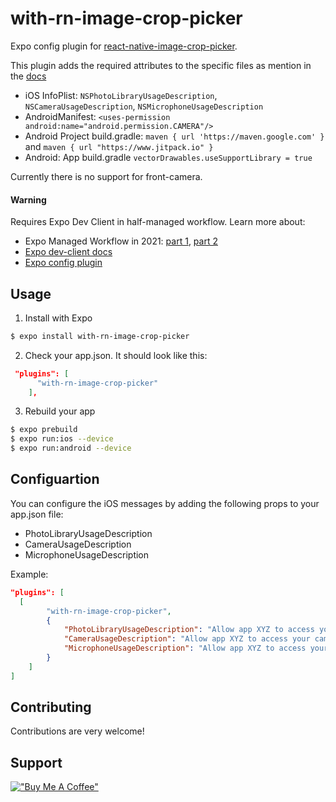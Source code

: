 # with-rn-image-crop-picker

Expo config plugin for [react-native-image-crop-picker](https://github.com/ivpusic/react-native-image-crop-picker).

This plugin adds the required attributes to the specific files as mention in the [docs](https://github.com/ivpusic/react-native-image-crop-picker#step-3)

- iOS InfoPlist: `NSPhotoLibraryUsageDescription`, `NSCameraUsageDescription`, `NSMicrophoneUsageDescription`
- AndroidManifest: `<uses-permission android:name="android.permission.CAMERA"/>`
- Android Project build.gradle: `maven { url 'https://maven.google.com' }` and `maven { url "https://www.jitpack.io" }`
- Android: App build.gradle `vectorDrawables.useSupportLibrary = true`

Currently there is no support for front-camera.

#### Warning

Requires Expo Dev Client in half-managed workflow.
Learn more about:

- Expo Managed Workflow in 2021: [part 1](https://blog.expo.io/expo-managed-workflow-in-2021-5b887bbf7dbb), [part 2](https://blog.expo.io/expo-managed-workflow-in-2021-d1c9b68aa10)
- [Expo dev-client docs](https://docs.expo.dev/clients/getting-started/)
- [Expo config plugin](https://docs.expo.io/guides/config-plugins)

## Usage

1. Install with Expo

```sh
$ expo install with-rn-image-crop-picker
```

2. Check your app.json. It should look like this:

```json
 "plugins": [
      "with-rn-image-crop-picker"
    ],
```

3. Rebuild your app

```sh
$ expo prebuild
$ expo run:ios --device
$ expo run:android --device
```

## Configuartion

You can configure the iOS messages by adding the following props to your app.json file:

- PhotoLibraryUsageDescription
- CameraUsageDescription
- MicrophoneUsageDescription

Example:

```json
"plugins": [
  [
		"with-rn-image-crop-picker",
		{
			"PhotoLibraryUsageDescription": "Allow app XYZ to access your photos",
			"CameraUsageDescription": "Allow app XYZ to access your camera",
			"MicrophoneUsageDescription": "Allow app XYZ to access your microphone"
		}
	]
]
```

## Contributing

Contributions are very welcome!

## Support

[!["Buy Me A Coffee"](https://www.buymeacoffee.com/assets/img/custom_images/orange_img.png)](https://www.buymeacoffee.com/mwegener)
